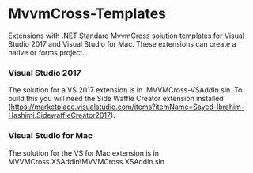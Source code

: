 # MvvmCross-Templates
Extensions with .NET Standard MvvmCross solution templates for Visual Studio 2017 and Visual Studio for Mac. These extensions can create a native or forms project.

### Visual Studio 2017

The solution for a VS 2017 extension is in .MVVMCross-VSAddIn.sln. To build this you will need the Side Waffle Creator extension installed (https://marketplace.visualstudio.com/items?itemName=Sayed-Ibrahim-Hashimi.SidewaffleCreator2017).

### Visual Studio for Mac

The solution for the VS for Mac extension is in MVVMCross.XSAddin\MVVMCross.XSAddin.sln
